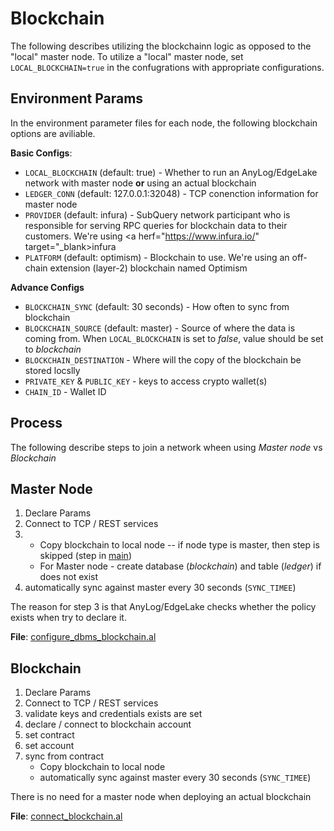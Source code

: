 # Blockchain

The following describes utilizing the blockchainn logic as opposed to the "local" master node.
To utilize a "local" master node, set `LOCAL_BLOCKCHAIN=true` in the confugrations with appropriate 
configurations.

## Environment Params
In the environment parameter files for each node, the following blockchain options are aviliable.

**Basic Configs**: 
* `LOCAL_BLOCKCHAIN` (default: true) - Whether to run an AnyLog/EdgeLake network with master node **or** using an 
actual blockchain
* `LEDGER_CONN` (default: 127.0.0.1:32048) - TCP conenction information for master node
* `PROVIDER` (default: infura) - SubQuery network participant who is responsible for serving RPC queries for blockchain 
data to their customers. We're using <a herf="https://www.infura.io/" target="_blank>infura</a>
* `PLATFORM` (default: optimism) - Blockchain to use. We're using an off-chain extension (<a herf="https://iq.wiki/wiki/layer-2/" target="_blank">layer-2</a>) 
blockchain named <a herf="https://www.optimism.io/" target="_blank">Optimism</a>

**Advance Configs**
* `BLOCKCHAIN_SYNC` (default: 30 seconds) - How often to sync from blockchain
* `BLOCKCHAIN_SOURCE` (default: master) - Source of where the data is coming from. When `LOCAL_BLOCKCHAIN` is set to _false_, 
value should be set to _blockchain_
* `BLOCKCHAIN_DESTINATION` - Where will the copy of the blockchain be stored locslly
* `PRIVATE_KEY` & `PUBLIC_KEY` - keys to access crypto wallet(s)
* `CHAIN_ID` - Wallet ID

## Process 
The following describe steps to join a network wheen using _Master node_ vs _Blockchain_

## Master Node
1. Declare Params
2. Connect to TCP / REST services
3. 
   * Copy blockchain to local node -- if node type is master, then step is skipped (step in [main](main.al))
   * For Master node - create database (_blockchain_) and table (_ledger_) if does not exist 
4. automatically sync against master every 30 seconds (`SYNC_TIMEE`)

The reason for step 3 is that AnyLog/EdgeLake checks whether the policy exists when try to declare it. 

**File**: [configure_dbms_blockchain.al](database/configure_dbms_blockchain.al)

## Blockchain  
1. Declare Params
2. Connect to TCP / REST services
3. validate keys and credentials exists are set
4. declare / connect to blockchain account
5. set contract
6. set account
7. sync from contract
   * Copy blockchain to local node
   * automatically sync against master every 30 seconds (`SYNC_TIMEE`)

There is no need for a master node when deploying an actual blockchain

**File**: [connect_blockchain.al](connect_blockchain.al)